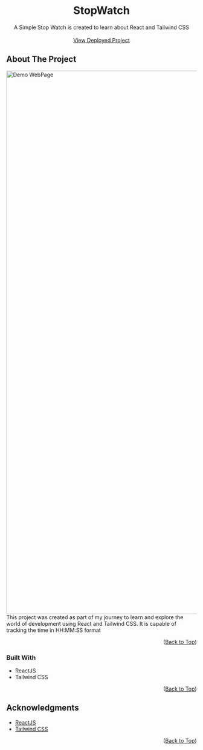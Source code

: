 <a name="readme-top"></a>

<h1 align="center">StopWatch</h1>

  <p align="center">A Simple Stop Watch is created to learn about React and Tailwind CSS
    <br />
    <br />
    <a href="">View Deployed Project</a>
  </p>
</div>

## About The Project

<img width="1435" alt="Demo WebPage" src="https://github.com/kuldeepyeware/kuldeepyeware/assets/83532405/5fd1db92-a7b1-407a-b73b-5d1f1d2d88dd">

<br />
This project was created as part of my journey to learn and explore the world of development using React and Tailwind CSS. It is capable of tracking the time in HH:MM:SS format

<br />
<p align="right">(<a href="#readme-top">Back to Top</a>)</p>

### Built With

- ReactJS
- Tailwind CSS

<p align="right">(<a href="#readme-top">Back to Top</a>)</p>

## Acknowledgments

- [ReactJS](https://react.dev/)
- [Tailwind CSS](https://tailwindcss.com/)

<p align="right">(<a href="#readme-top">Back to Top</a>)</p>
